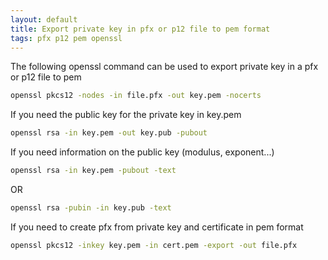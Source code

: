 ```yaml
---
layout: default
title: Export private key in pfx or p12 file to pem format
tags: pfx p12 pem openssl
---
```


The following openssl command can be used to export private key in a pfx or p12 file to pem

```bash
openssl pkcs12 -nodes -in file.pfx -out key.pem -nocerts
```

If you need the public key for the private key in key.pem

```bash
openssl rsa -in key.pem -out key.pub -pubout
```

If you need information on the public key (modulus, exponent...)

```bash
openssl rsa -in key.pem -pubout -text
```

OR

```bash
openssl rsa -pubin -in key.pub -text
```

If you need to create pfx from private key and certificate in pem format

```bash
openssl pkcs12 -inkey key.pem -in cert.pem -export -out file.pfx
```
